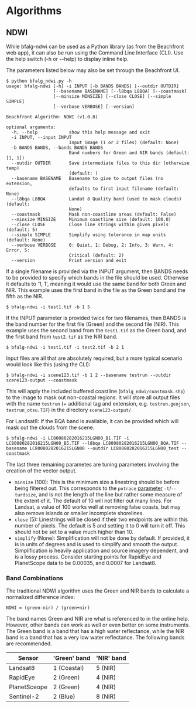 # Algorithms

## NDWI

While bfalg-ndwi can be used as a Python library (as from the Beachfront web app),
it can also be run using the Command Line Interface (CLI). Use the help switch
(-h or --help) to display inline help.

The parameters listed below may also be set through the Beachfront UI.

```
$ python bfalg_ndwi.py -h
usage: bfalg-ndwi [-h] -i INPUT [-b BANDS BANDS] [--outdir OUTDIR]
                  [--basename BASENAME] [--l8bqa L8BQA] [--coastmask]
                  [--minsize MINSIZE] [--close CLOSE] [--simple SIMPLE]
                  [--verbose VERBOSE] [--version]

Beachfront Algorithm: NDWI (v1.0.8)

optional arguments:
  -h, --help            show this help message and exit
  -i INPUT, --input INPUT
                        Input image (1 or 2 files) (default: None)
  -b BANDS BANDS, --bands BANDS BANDS
                        Band numbers for Green and NIR bands (default: [1, 1])
  --outdir OUTDIR       Save intermediate files to this dir (otherwise temp)
                        (default: )
  --basename BASENAME   Basename to give to output files (no extension,
                        defaults to first input filename (default: None)
  --l8bqa L8BQA         Landat 8 Quality band (used to mask clouds) (default:
                        None)
  --coastmask           Mask non-coastline areas (default: False)
  --minsize MINSIZE     Minimum coastline size (default: 100.0)
  --close CLOSE         Close line strings within given pixels (default: 5)
  --simple SIMPLE       Simplify using tolerance in map units (default: None)
  --verbose VERBOSE     0: Quiet, 1: Debug, 2: Info, 3: Warn, 4: Error, 5:
                        Critical (default: 2)
  --version             Print version and exit
```

If a single filename is provided via the INPUT argument, then BANDS needs to be
provided to specify which bands in the file should be used. Otherwise it defaults
to '1, 1', meaning it would use the same band for both Green and NIR. This example
uses the first band in the file as the Green band and the fifth as the NIR.

```
$ bfalg-ndwi -i test1.tif -b 1 5
```
If the INPUT parameter is provided twice for two filenames, then BANDS is the band
number for the first file (Green) and the second file (NIR). This example uses
the second band from the `test1.tif` as the Green band, and the first band from
`test2.tif` as the NIR band.

```
$ bfalg-ndwi -i test1.tif -i test2.tif -b 2 1
```

Input files are all that are absolutely required, but a more typical scenario
would look like this (using the CLI):

```
$ bfalg-ndwi -i scene123.tif -b 1 2 --basename testrun --outdir scene123-output --coastmask
```

This will apply the included buffered coastline (`bfalg_ndwi/coastmask.shp`) to
the image to mask out non-coastal regions. It will store all output files with
the name `testrun` (+ additional tag and extension, e.g. `testrun.geojson`,
`testrun_otsu.TIF`) in the directory `scene123-output/`.

For Landsat8: If the BQA band is available, it can be provided which will mask
out the clouds from the scene.

```
$ bfalg-ndwi -i LC80080282016215LGN00_B1.TIF -i LC80080282016215LGN00_B5.TIF --l8bqa LC80080282016215LGN00_BQA.TIF --basename LC80080282016215LGN00 --outdir LC80080282016215LGN00_test --coastmask
```
The last three remaining parametes are tuning parameters involving the creation
of the vector output.

-   `minsize` (100): This is the minimum size a linestring should be before being
    filtered out. This corresponds to the `potrace` [parameter](http://potrace.sourceforge.net/#usage)
    `-t`/`--turdsize`, and is not the length of the line but rather some measure
    of the extent of it. The default of 10 will not filter out many lines. For
    Landsat, a value of 100 works well at removing false coasts, but may also
    remove islands or smaller incomplete shorelines.
-   `close` (5): Linestrings will be closed if their two endpoints are within this
    number of pixels. The default is 5 and setting it to 0 will turn it off. This
    should not be set to a value much higher than 10.
-   `simplify` (None): Simplification will not be done by default. If provided, it
    is in units of degrees and is used to simplify and smooth the output.
    Simplification is heavily application and source imagery dependent, and is a
    lossy process. Consider starting points for RapidEye and PlanetScope data to be
    0.00035, and  0.0007 for Landsat8.

### Band Combinations
The traditional NDWI algorithm uses the Green and NIR bands to calculate a
normalized difference index:

```
NDWI = (green-nir) / (green+nir)
```

The band names Green and NIR are what is referenced to in the online help.
However, other bands can work as well or even better on some instruments. The
Green band is a band that has a high water reflectance, while the NIR band is a
band that has a very low water reflectance. The following bands are recommended.

| Sensor        | 'Green' band  | 'NIR' band  |
|---------------|---------------|-------------|
| Landsat8      | 1 (Coastal)   | 5 (NIR)     |
| RapidEye      | 2 (Green)     | 4 (NIR)     |
| PlanetSceope  | 2 (Green)     | 4 (NIR)     |
| Sentinel-2    | 2 (Blue)      | 8 (NIR)     |
